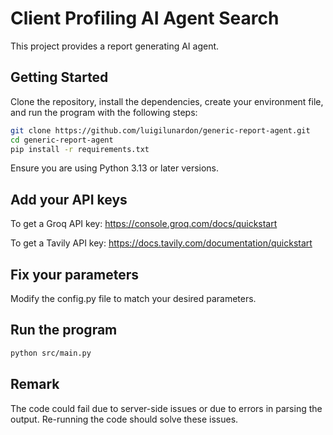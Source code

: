 # Client Profiling AI Agent Search

This project provides a report generating AI agent.

## Getting Started

Clone the repository, install the dependencies, create your environment file, and run the program with the following steps:

```bash
git clone https://github.com/luigilunardon/generic-report-agent.git
cd generic-report-agent
pip install -r requirements.txt
```

Ensure you are using Python 3.13 or later versions.

## Add your API keys

To get a Groq API key: https://console.groq.com/docs/quickstart

To get a Tavily API key: https://docs.tavily.com/documentation/quickstart

## Fix your parameters

Modify the config.py file to match your desired parameters.

## Run the program

```bash
python src/main.py
```

## Remark

The code could fail due to server-side issues or due to errors in parsing the output. Re-running the code should solve these issues.